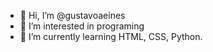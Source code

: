 - 👋 Hi, I’m @gustavoaeines
- 👀 I’m interested in programing
- 🌱 I’m currently learning HTML, CSS, Python.


<!---
gustavoaeines/gustavoaeines is a ✨ special ✨ repository because its `README.md` (this file) appears on your GitHub profile.
You can click the Preview link to take a look at your changes.
--->
